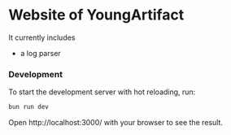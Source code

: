 # Website of YoungArtifact

It currently includes 
- a log parser

### Development
To start the development server with hot reloading, run:
```bash
bun run dev
```
Open http://localhost:3000/ with your browser to see the result.
